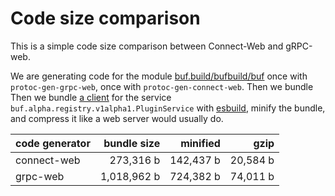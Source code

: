 # Code size comparison

This is a simple code size comparison between Connect-Web and gRPC-web.

We are generating code for the module [buf.build/bufbuild/buf](https://buf.build/bufbuild/buf)
once with `protoc-gen-grpc-web`, once with `protoc-gen-connect-web`. Then we bundle Then we bundle [a client](./src) 
for the service `buf.alpha.registry.v1alpha1.PluginService` with [esbuild](https://esbuild.github.io/),
minify the bundle, and compress it like a web server would usually do.

| code generator | bundle size        | minified               | gzip                 |
|----------------|-------------------:|-----------------------:|---------------------:|
| connect-web    | 273,316 b | 142,437 b | 20,584 b |
| grpc-web       | 1,018,962 b    | 724,382 b    | 74,011 b    |
